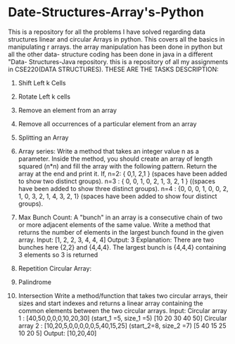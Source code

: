 # Date-Structures-Array's-Python
This is a repository for all the problems I have solved regarding data structures linear and circular Arrays in python. This covers all the basics in manipulating r arrays.
the array manipulation has been done in python but all the other data- structure coding has been done in java in a different "Data- Structures-Java repository.
this is a repository of all my assignments in CSE220(DATA STRUCTURES).
THESE ARE THE TASKS DESCRIPTION:
1. Shift Left k Cells
2. Rotate Left k cells
3. Remove an element from an array
4. Remove all occurrences of a particular element from an array
5. Splitting an Array
6. Array series:
          Write a method that takes an integer value n as a parameter. Inside the method, you should create an array of length squared (n*n) and fill the array with the following           pattern. Return the array at the end and print it.
          If,
          n=2: { 0,1,   2,1 } (spaces have been added to show two distinct groups).
          n=3 : { 0, 0, 1,    0, 2, 1,    3, 2, 1 } ((spaces have been added to show three distinct groups).
          n=4 : {0, 0, 0, 1,   0, 0, 2, 1,    0, 3, 2, 1,   4, 3, 2, 1}  (spaces have been added to show four distinct groups).

7. Max Bunch Count:
          A "bunch" in an array is a consecutive chain of two or more adjacent elements of the same value. Write a method that returns the number of elements in the largest bunch           found in the given array.
          Input: [1, 2, 2, 3, 4, 4, 4]   Output: 3
          Explanation: There are two bunches here {2,2} and {4,4,4}. The largest bunch is {4,4,4} containing 3 elements so 3 is returned
8. Repetition
Circular Array:
9.	 Palindrome
10.	 Intersection
          Write a method/function that takes two circular arrays, their sizes and start indexes and returns a linear array containing the common elements between the two                   circular arrays.
          Input: 
          Circular array 1 : [40,50,0,0,0,10,20,30] (start_1 =5, size_1 =5)
          [10 20 30 40 50]
          Circular array 2 : [10,20,5,0,0,0,0,0,5,40,15,25] (start_2=8, size_2 =7)
          [5 40 15 25 10 20 5]
          Output: [10,20,40]
